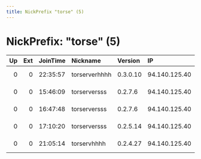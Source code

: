 ```yaml
---
title: NickPrefix "torse" (5)
---
```


# NickPrefix: "torse" (5)

|   Up |   Ext | JoinTime   | Nickname      | Version   | IP            | AS          | CC   |   ORp |   Dirp | OS    | Contact   |   eFamMembers |
|-----:|------:|:-----------|:--------------|:----------|:--------------|:------------|:-----|------:|-------:|:------|:----------|--------------:|
|    0 |     0 | 22:35:57   | torserverhhhh | 0.3.0.10  | 94.140.125.40 | Makonix SIA | se   |  9001 |   9030 | Linux | None      |             1 |
|    0 |     0 | 15:46:09   | torserversss  | 0.2.7.6   | 94.140.125.40 | Makonix SIA | se   |  9001 |   9030 | Linux | None      |             1 |
|    0 |     0 | 16:47:48   | torserversss  | 0.2.7.6   | 94.140.125.40 | Makonix SIA | se   |  9001 |   9030 | Linux | None      |             1 |
|    0 |     0 | 17:10:20   | torserversss  | 0.2.5.14  | 94.140.125.40 | Makonix SIA | se   |  9001 |   9030 | Linux | None      |             1 |
|    0 |     0 | 21:05:14   | torservhhhh   | 0.2.4.27  | 94.140.125.40 | Makonix SIA | se   |  9001 |      0 | Linux | None      |             1 |
